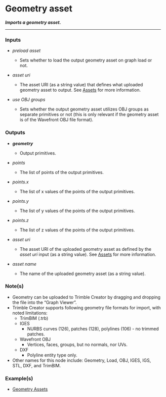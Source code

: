 # Geometry asset

**_Imports a geometry asset._**

---


### Inputs

* _preload asset_

  * Sets whether to load the output geometry asset on graph load or not.

* _asset uri_

  * The asset URI (as a string value) that defines what uploaded geometry asset to output. See [Assets](/concepts/GeneralConcepts/assets.md) for more information.

* _use OBJ groups_

  * Sets whether the output geometry asset utilizes OBJ groups as separate primitives or not (this is only relevant if the geometry asset is of the Wavefront OBJ file format).


### Outputs

* **_geometry_**

  * Output primitives.

* _points_

  * The list of points of the output primitives.

* _points.x_

  * The list of x values of the points of the output primitives.

* _points.y_

  * The list of y values of the points of the output primitives.

* _points.z_

  * The list of z values of the points of the output primitives.

* _asset uri_

  * The asset URI of the uploaded geometry asset as defined by the _asset uri_ input (as a string value). See [Assets](/concepts/GeneralConcepts/assets.md) for more information.

* _asset name_

  * The name of the uploaded geometry asset (as a string value). 


### Note(s)



* Geometry can be uploaded to Trimble Creator by dragging and dropping the file into the “Graph Viewer”.
* Trimble Creator supports following geometry file formats for import, with noted limitations:
    * TrimBIM (.trb)
    * IGES
        * NURBS curves (126), patches (128), polylines (106) - no trimmed patches.
    * Wavefront OBJ
        * Vertices, faces, groups, but no normals, nor UVs.
    * DXF
        * Polyline entity type only.
* Other names for this node include: Geometry, Load, OBJ, IGES, IGS, STL, DXF, and TrimBIM.


### Example(s)



* <a href="https://creator.trimble.com/graph?assetURI=whp:40b0b7fe-81f5-45a9-bb89-926664d698fa&version=latest" target="_blank">Geometry Assets</a>
